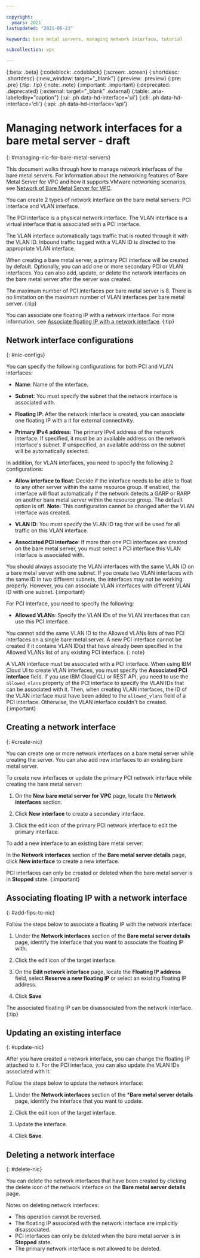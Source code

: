 ```yaml
---

copyright:
  years: 2021
lastupdated: "2021-06-23"

keywords: bare metal servers, managing network interface, tutorial

subcollection: vpc

---
```


{:beta: .beta}
{:codeblock: .codeblock}
{:screen: .screen}
{:shortdesc: .shortdesc}
{:new_window: target="_blank"}
{:preview: .preview}
{:pre: .pre}
{:tip: .tip}
{:note: .note}
{:important: .important}
{:deprecated: .deprecated}
{:external: target="_blank" .external}
{:table: .aria-labeledby="caption"}
{:ui: .ph data-hd-interface='ui'}
{:cli: .ph data-hd-interface='cli'}
{:api: .ph data-hd-interface='api'}

# Managing network interfaces for a bare metal server - draft
{: #managing-nic-for-bare-metal-servers}

This document walks through how to manage network interfaces of the bare metal servers. For information about the networking features of Bare Metal Server for VPC and how it supports VMware networking scenarios, see [Network of Bare Metal Server for VPC](/docs/vpc?topic=vpc-bare-metal-servers-network).

You can create 2 types of network interface on the bare metal servers: PCI interface and VLAN interface.

The PCI interface is a physical network interface. The VLAN interface is a virtual interface that is associated with a PCI interface.

The VLAN interface automatically tags traffic that is routed through it with the VLAN ID. Inbound traffic tagged with a VLAN ID is directed to the appropriate VLAN interface. 

<!--
The VLAN interface has its own security groups and does not inherit those of the PCI interface through which traffic flows.
{: note}-->

When creating a bare metal server, a primary PCI interface will be created by default. Optionally, you can add one or more secondary PCI or VLAN interfaces. You can also add, update, or delete the network interfaces on the bare metal server after the server was created.

The maximum number of PCI interfaces per bare metal server is 8. There is no limitation on the maximum number of VLAN interfaces per bare metal server.
{:tip}

You can associate one floating IP with a network interface. For more information, see [Associate floating IP with a network interface](/docs/vpc?topic=vpc-managing-nic-for-bare-metal-servers#add-fips-to-nic).
{:tip}

## Network interface configurations
{: #nic-configs}

You can specify the following configurations for both PCI and VLAN interfaces:

* **Name**: Name of the interface.

* **Subnet**: You must specify the subnet that the network interface is associated with.

* **Floating IP**: After the network interface is created, you can associate one floating IP with a it for external connectivity.

* **Primary IPv4 address**: The primary IPv4 address of the network interface. If specified, it must be an available address on the network interface's subnet. If unspecified, an available address on the subnet will be automatically selected.

<!--
* **Allow IP spoofing**: Turning this off will prevent source IP spoofing on an interface. Turning it on will allow source IP spoofing. The default option is off. **Note**: You must be assigned the **Advanced Network Operator** IAM role to specify or modify this configuration.
* **Enable infrastructure NAT**: Turning this on allows the VPC infrastructure to perform any needed NAT operations. If off, the packet would be passed unmodified to/from the network interface, allowing the workload to perform any needed NAT operations. The default option is on. **Note**: You must be assigned the **Advanced Network Operator** IAM role to specify or modify this configuration.
* **Security groups**: You can select the security groups that are used to control the traffic for the bare metal server.
-->

<!--Multiple FIP support: nic needs to turn on **Allow IP spoofing** and turned off **Enable infrastructure NAT**.-->

In addition, for VLAN interfaces, you need to specify the following 2 configurations: 

* **Allow interface to float**: Decide if the interface needs to be able to float to any other server within the same resource group. If enabled, the interface will float automatically if the network detects a GARP or RARP on another bare metal server within the resource group. The default option is off. **Note:** This configuration cannot be changed after the VLAN interface was created.

* **VLAN ID**: You must specify the VLAN ID tag that will be used for all traffic on this VLAN interface.

* **Associated PCI interface**: If more than one PCI interfaces are created on the bare metal server, you must select a PCI interface this VLAN interface is associated with.

You should always associate the VLAN interfaces with the same VLAN ID on a bare metal server with one subnet. If you create two VLAN interfaces with the same ID in two different subnets, the interfaces may not be working properly. However, you can associate VLAN interfaces with different VLAN ID with one subnet.
{:important}

For PCI interface, you need to specify the following:

* **Allowed VLANs**: Specify the VLAN IDs of the VLAN interfaces that can use this PCI interface. 

You cannot add the same VLAN ID to the Allowed VLANs lists of two PCI interfaces on a single bare metal server. A new PCI interface cannot be created if it contains VLAN ID(s) that have already been specified in the Allowed VLANs list of any existing PCI interface.
{: note}

A VLAN interface must be associated with a PCI interface. When using IBM Cloud UI to create VLAN interfaces, you must specify the **Associated PCI interface** field. If you use IBM Cloud CLI or REST API, you need to use the `allowed_vlans` property of the PCI interface to specify the VLAN IDs that can be associated with it. Then, when creating VLAN interfaces, the ID of the VLAN interface must have been added to the `allowed_vlans` field of a PCI interface. Otherwise, the VLAN interface couldn't be created.
{:important}

## Creating a network interface
{: #create-nic}

You can create one or more network interfaces on a bare metal server while creating the server. You can also add new interfaces to an existing bare metal server.

To create new interfaces or update the primary PCI network interface while creating the bare metal server: 

1. On the **New bare metal server for VPC** page, locate the **Network interfaces** section.

2. Click **New interface** to create a secondary interface.

3. Click the edit icon of the primary PCI network interface to edit the primary interface.

To add a new interface to an existing bare metal server:

In the **Network interfaces** section of the **Bare metal server details** page, click **New interface** to create a new interface.

PCI interfaces can only be created or deleted when the bare metal server is in **Stopped** state.
{:important}

## Associating floating IP with a network interface
{: #add-fips-to-nic}

<!--Multiple FIP support: You can associate one or more floating IPs with one network interface. The multiple floating IP function enables VMware’s NSXT-0 to perform the NAT and handoff public IPs to NSX-T enabled VMs. To associate multiple floating IPs to a network interface, ensure that **Allow IP spoofing** has been turned on and **Enable infrastructure NAT** has been turned off on the network interface.{:important}-->

Follow the steps below to associate a floating IP with the network interface:

1. Under the **Network interfaces** section of the **Bare metal server details** page, identify the interface that you want to associate the floating IP with.

2. Click the edit icon of the target interface.

3. On the **Edit network interface** page, locate the **Floating IP address** field, select **Reserve a new floating IP** or select an existing floating IP address.

4. Click **Save**

<!-- Multiple FIP support:
4. Repeat the Step 3 to add more floating IPs.
5. Click **Save** when you have finished adding floating IPs.-->

The associated floating IP can be disassociated from the network interface.
{:tip}

## Updating an existing interface
{: #update-nic}

After you have created a network interface, you can change the floating IP attached to it. For the PCI interface, you can also update the VLAN IDs associated with it.

Follow the steps below to update the network interface:

1. Under the **Network interfaces** section of the ***Bare metal server details** page, identify the interface that you want to update.

2. Click the edit icon of the target interface.

3. Update the interface.

4. Click **Save**. 

## Deleting a network interface
{: #delete-nic}

You can delete the network interfaces that have been created by clicking the delete icon of the network interface on the **Bare metal server details** page.

Notes on deleting network interfaces:

* This operation cannot be reversed.
* The floating IP associated with the network interface are implicitly disassociated.
* PCI interfaces can only be deleted when the bare metal server is in **Stopped** state.
* The primary network interface is not allowed to be deleted.
